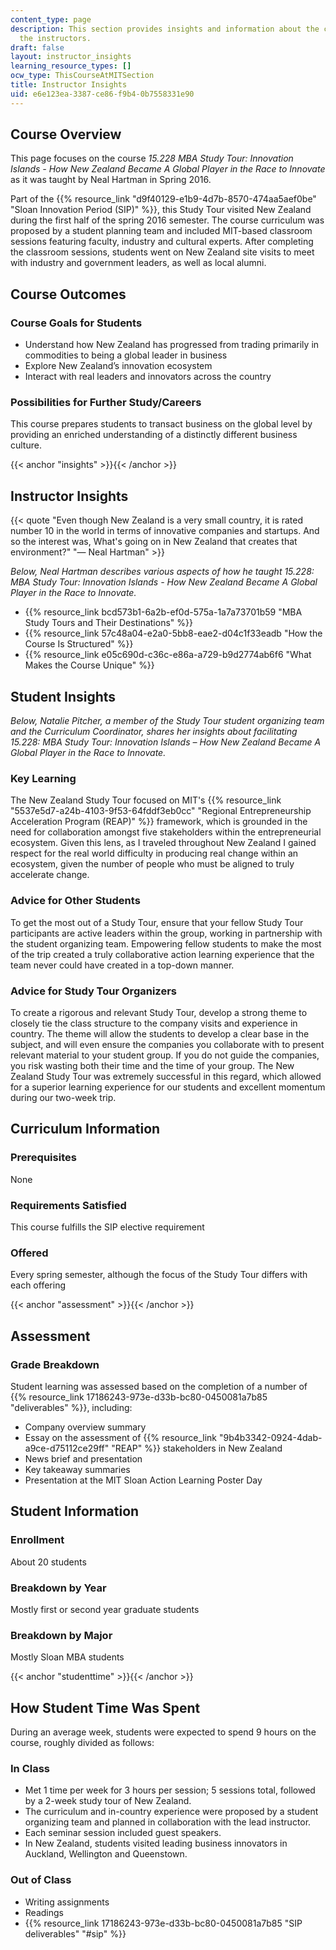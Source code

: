 ```yaml
---
content_type: page
description: This section provides insights and information about the course from
  the instructors.
draft: false
layout: instructor_insights
learning_resource_types: []
ocw_type: ThisCourseAtMITSection
title: Instructor Insights
uid: e6e123ea-3387-ce86-f9b4-0b7558331e90
---
```

## Course Overview

This page focuses on the course _15.228 MBA Study Tour: Innovation Islands - How New Zealand Became A Global Player in the Race to Innovate_ as it was taught by Neal Hartman in Spring 2016.

Part of the {{% resource_link "d9f40129-e1b9-4d7b-8570-474aa5aef0be" "Sloan Innovation Period (SIP)" %}}, this Study Tour visited New Zealand during the first half of the spring 2016 semester. The course curriculum was proposed by a student planning team and included MIT-based classroom sessions featuring faculty, industry and cultural experts. After completing the classroom sessions, students went on New Zealand site visits to meet with industry and government leaders, as well as local alumni.

## Course Outcomes

### Course Goals for Students

- Understand how New Zealand has progressed from trading primarily in commodities to being a global leader in business
- Explore New Zealand’s innovation ecosystem
- Interact with real leaders and innovators across the country

### Possibilities for Further Study/Careers

This course prepares students to transact business on the global level by providing an enriched understanding of a distinctly different business culture.

{{< anchor "insights" >}}{{< /anchor >}}

## Instructor Insights

{{< quote "Even though New Zealand is a very small country, it is rated number 10 in the world in terms of innovative companies and startups. And so the interest was, What's going on in New Zealand that creates that environment?" "— Neal Hartman" >}}

_Below, Neal Hartman describes various aspects of how he taught 15.228: MBA Study Tour: Innovation Islands - How New Zealand Became A Global Player in the Race to Innovate._

- {{% resource_link bcd573b1-6a2b-ef0d-575a-1a7a73701b59 "MBA Study Tours and Their Destinations" %}}
- {{% resource_link 57c48a04-e2a0-5bb8-eae2-d04c1f33eadb "How the Course Is Structured" %}}
- {{% resource_link e05c690d-c36c-e86a-a729-b9d2774ab6f6 "What Makes the Course Unique" %}}

## Student Insights

_Below, Natalie Pitcher, a member of the Study Tour student organizing team and the Curriculum Coordinator, shares her insights about facilitating 15.228: MBA Study Tour: Innovation Islands – How New Zealand Became A Global Player in the Race to Innovate._

### Key Learning

The New Zealand Study Tour focused on MIT's {{% resource_link "5537e5d7-a24b-4103-9f53-64fddf3eb0cc" "Regional Entrepreneurship Acceleration Program (REAP)" %}} framework, which is grounded in the need for collaboration amongst five stakeholders within the entrepreneurial ecosystem. Given this lens, as I traveled throughout New Zealand I gained respect for the real world difficulty in producing real change within an ecosystem, given the number of people who must be aligned to truly accelerate change.

### Advice for Other Students

To get the most out of a Study Tour, ensure that your fellow Study Tour participants are active leaders within the group, working in partnership with the student organizing team. Empowering fellow students to make the most of the trip created a truly collaborative action learning experience that the team never could have created in a top-down manner.

### Advice for Study Tour Organizers

To create a rigorous and relevant Study Tour, develop a strong theme to closely tie the class structure to the company visits and experience in country. The theme will allow the students to develop a clear base in the subject, and will even ensure the companies you collaborate with to present relevant material to your student group. If you do not guide the companies, you risk wasting both their time and the time of your group. The New Zealand Study Tour was extremely successful in this regard, which allowed for a superior learning experience for our students and excellent momentum during our two-week trip.

## Curriculum Information

### Prerequisites

None

### Requirements Satisfied

This course fulfills the SIP elective requirement

### Offered

Every spring semester, although the focus of the Study Tour differs with each offering

{{< anchor "assessment" >}}{{< /anchor >}}

## Assessment

### Grade Breakdown

Student learning was assessed based on the completion of a number of {{% resource_link 17186243-973e-d33b-bc80-0450081a7b85 "deliverables" %}}, including:

- Company overview summary
- Essay on the assessment of {{% resource_link "9b4b3342-0924-4dab-a9ce-d75112ce29ff" "REAP" %}} stakeholders in New Zealand
- News brief and presentation
- Key takeaway summaries
- Presentation at the MIT Sloan Action Learning Poster Day

## Student Information

### Enrollment

About 20 students

### Breakdown by Year

Mostly first or second year graduate students

### Breakdown by Major

Mostly Sloan MBA students

{{< anchor "studenttime" >}}{{< /anchor >}}

## How Student Time Was Spent

During an average week, students were expected to spend 9 hours on the course, roughly divided as follows:

### In Class

- Met 1 time per week for 3 hours per session; 5 sessions total, followed by a 2-week study tour of New Zealand.
- The curriculum and in-country experience were proposed by a student organizing team and planned in collaboration with the lead instructor.
- Each seminar session included guest speakers.
- In New Zealand, students visited leading business innovators in Auckland, Wellington and Queenstown.

### Out of Class

- Writing assignments
- Readings
- {{% resource_link 17186243-973e-d33b-bc80-0450081a7b85 "SIP deliverables" "#sip" %}}